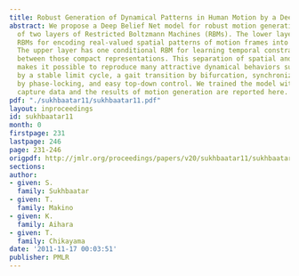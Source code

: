```yaml
---
title: Robust Generation of Dynamical Patterns in Human Motion by a Deep Belief Nets
abstract: We propose a Deep Belief Net model for robust motion generation, which consists
  of two layers of Restricted Boltzmann Machines (RBMs). The lower layer has multiple
  RBMs for encoding real-valued spatial patterns of motion frames into compact representations.
  The upper layer has one conditional RBM for learning temporal constraints on transitions
  between those compact representations. This separation of spatial and temporal learning
  makes it possible to reproduce many attractive dynamical behaviors such as walking
  by a stable limit cycle, a gait transition by bifurcation, synchronization of limbs
  by phase-locking, and easy top-down control. We trained the model with human motion
  capture data and the results of motion generation are reported here.
pdf: "./sukhbaatar11/sukhbaatar11.pdf"
layout: inproceedings
id: sukhbaatar11
month: 0
firstpage: 231
lastpage: 246
page: 231-246
origpdf: http://jmlr.org/proceedings/papers/v20/sukhbaatar11/sukhbaatar11.pdf
sections: 
author:
- given: S.
  family: Sukhbaatar
- given: T.
  family: Makino
- given: K.
  family: Aihara
- given: T.
  family: Chikayama
date: '2011-11-17 00:03:51'
publisher: PMLR
---
```

